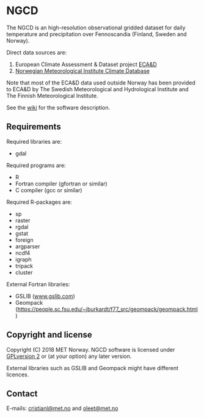 NGCD
====
The NGCD is an high-resolution observational gridded dataset for daily temperature and precipitation over Fennoscandia (Finland, Sweden and Norway). 

Direct data sources are: 
1. European Climate Assessment & Dataset project [ECA&D](ecad.eu)
1. [Norwegian Meteorological Institute Climate Database](frost.met.no)

Note that most of the ECA&D data used outside Norway has been provided to ECA&D by The Swedish Meteorological and Hydrological Institute and The Finnish Meteorological Institute.

See the [wiki](https://github.com/metno/NGCD/wiki) for the software description.

Requirements
------------
Required libraries are:

* gdal


Required programs are:
* R
* Fortran compiler (gfortran or similar)
* C compiler (gcc or similar)

Required R-packages are:

* sp
* raster
* rgdal
* gstat
* foreign
* argparser
* ncdf4
* igraph
* tripack
* cluster

External Fortran libraries:
* GSLIB (www.gslib.com)
* Geompack (https://people.sc.fsu.edu/~jburkardt/f77_src/geompack/geompack.html)

Copyright and license
---------------------
Copyright (C) 2018 MET Norway. NGCD software is licensed under [GPLversion 2](https://github.com/metno/NGCD/blob/master/LICENSE) or (at your option) any later version.

External libraries such as GSLIB and Geompack might have different licences.

Contact
-------
E-mails: cristianl@met.no and oleet@met.no
